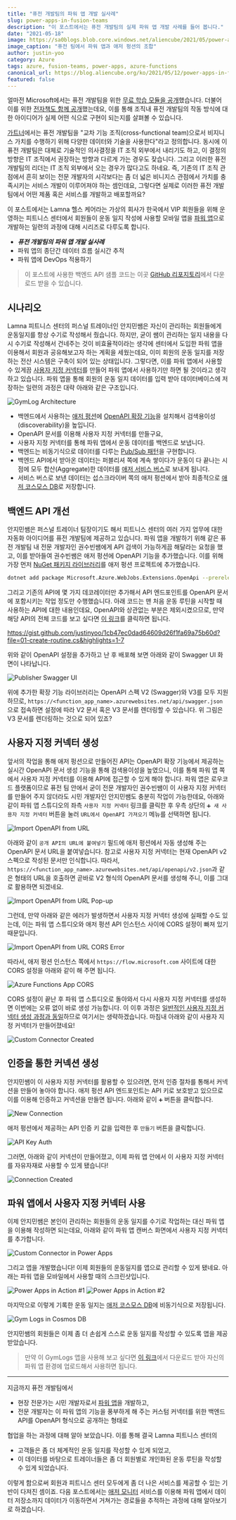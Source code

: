```yaml
---
title: "퓨전 개발팀의 파워 앱 개발 실사례"
slug: power-apps-in-fusion-teams
description: "이 포스트에서는 퓨전 개발팀의 실제 파워 앱 개발 사례를 들어 봅니다."
date: "2021-05-18"
image: https://sa0blogs.blob.core.windows.net/aliencube/2021/05/power-apps-in-fusion-teams-00.png
image_caption: "퓨전 팀에서 파워 앱과 애저 펑션의 조합"
author: justin-yoo
category: Azure
tags: azure, fusion-teams, power-apps, azure-functions
canonical_url: https://blog.aliencube.org/ko/2021/05/12/power-apps-in-fusion-teams/
featured: false
---
```



얼마전 Microsoft에서는 퓨전 개발팀을 위한 [무료 학습 모듈을 공개][pa fusion path]했습니다. 더불어 이를 위한 [전자책도 함께 공개][pa fusion ebook]했는데요, 이를 통해 조직내 퓨전 개발팀의 작동 방식에 대한 아이디어가 실제 어떤 식으로 구현이 되는지를 살펴볼 수 있습니다.

[가트너][gartner fusion]에서는 퓨전 개발팀을 "교차 기능 조직(cross-functional team)으로서 비지니스 가치를 수행하기 위해 다양한 데이터와 기술을 사용한다"라고 정의합니다. 동시에 이 퓨전 개발팀은 대체로 기술적인 의사결정을 IT 조직 외부에서 내리기도 하고, 이 결정의 방향은 IT 조직에서 권장하는 방향과 다르게 가는 경우도 잦습니다. 그리고 이러한 퓨전 개발팀의 리더는 IT 조직 외부에서 오는 경우가 많다고도 하네요. 즉, 기존의 IT 조직 관점에서 흔히 보이는 전문 개발자의 시각보다는 좀 더 넓은 비니지스 관점에서 가치를 충족시키는 서비스 개발이 이루어져야 하는 셈인데요, 그렇다면 실제로 이러한 퓨전 개발팀에서 어떤 제품 혹은 서비스를 개발하고 배포할까요?

이 포스트에서는 Lamna 헬스 케어라는 가상의 회사가 한국에서 VIP 회원들을 위해 운영하는 피트니스 센터에서 회원들이 운동 일지 작성에 사용할 모바일 앱을 [파워 앱][pa]으로 개발하는 일련의 과정에 대해 시리즈로 다루도록 합니다.

* ***퓨전 개발팀의 파워 앱 개발 실사례***
* 파워 앱의 종단간 데이터 흐름 실시간 추적
* 파워 앱에 DevOps 적용하기

> 이 포스트에 사용한 백엔드 API 샘플 코드는 이곳 [GitHub 리포지토리][gh sample]에서 다운로드 받을 수 있습니다.


## 시나리오 ##

Lamna 피트니스 센터의 퍼스널 트레이너인 안지민쌤은 자신이 관리하는 회원들에게 운동일지를 항상 수기로 작성해서 줬습니다. 하지만, 굳이 쌤이 관리하는 일지 내용을 다시 수기로 작성해서 건네주는 것이 비효율적이라는 생각에 센터에서 도입한 파워 앱을 이용해서 회원과 공유해보고자 하는 계획을 세웠는데요, 이미 회원의 운동 일지를 저장하는 전산 시스템은 구축이 되어 있는 상태입니다. 그렇다면, 이를 파워 앱에서 사용할 수 있게끔 [사용자 지정 커넥터][pa cuscon]를 만들어 파워 앱에서 사용하기만 하면 될 것이라고 생각하고 있습니다. 파워 앱을 통해 회원의 운동 일지 데이터를 입력 받아 데이터베이스에 저장하는 일련의 과정은 대략 아래와 같은 구조입니다.

![GymLog Architecture][image-01]

* 백엔드에서 사용하는 [애저 펑션][az fncapp]에 [OpenAPI 확장 기능][az fncapp extension openapi]을 설치해서 검색용이성(discoverability)을 높입니다.
* OpenAPI 문서를 이용해 사용자 지정 커넥터를 만들구요,
* 사용자 지정 커넥터를 통해 파워 앱에서 운동 데이터를 백엔드로 보냅니다.
* 백엔드는 비동기식으로 데이터를 다루는 [Pub/Sub 패턴][eip pubsub]을 구현합니다.
* 백엔드 API에서 받아온 데이터는 퍼블리셔 쪽에 계속 쌓이다가 운동이 다 끝나는 시점에 모두 합산(Aggregate)한 데이터를 [애저 서비스 버스][az svcbus]로 보내게 됩니다.
* 서비스 버스로 보낸 데이터는 섭스크라이버 쪽의 애저 펑션에서 받아 최종적으로 [애저 코스모스 DB][az cosdba]로 저장합니다.


## 백엔드 API 개선 ##

안지민쌤은 퍼스널 트레이너 팀장이기도 해서 피트니스 센터의 여러 가지 업무에 대한 자동화 아이디어를 퓨전 개발팀에 제공하고 있습니다. 파워 앱을 개발하기 위해 같은 퓨전 개발팀 내 전문 개발자인 권수빈쌤에게 API 검색이 가능하게끔 해달라는 요청을 했고, 이를 받아들여 권수빈쌤은 애저 펑션에 OpenAPI 기능을 추가했습니다. 이를 위해 가장 먼저 [NuGet 패키지 라이브러리][nuget openapi]를 애저 펑션 프로젝트에 추가했습니다.

```bash
dotnet add package Microsoft.Azure.WebJobs.Extensions.OpenApi --prerelease
```

그리고 기존의 API에 몇 가지 데코레이터만 추가해서 API 엔드포인트를 OpenAPI 문서에 포함시키는 작업 정도만 수행했습니다. 아래 코드는 맨 처음 운동 루틴을 시작할 때 사용하는 API에 대한 내용인데요, OpenAPI와 상관없는 부분은 제외시켰으므로, 만약 해당 API의 전체 코드를 보고 싶다면 [이 링크][gh sample api routine]를 클릭하면 됩니다.

https://gist.github.com/justinyoo/1cb47ec0dad64609d26f1fa69a75b60d?file=01-create-routine.cs&highlights=1-7

위와 같이 OpenAPI 설정을 추가하고 난 후 배포해 보면 아래와 같이 Swagger UI 화면이 나타납니다.

![Publisher Swagger UI][image-02]

위에 추가한 확장 기능 라이브러리는 OpenAPI 스펙 V2 (Swagger)와 V3를 모두 지원하므로, `https://<function_app_name>.azurewebsites.net/api/swagger.json` 으로 접속하면 설정에 따라 V2 문서 혹은 V3 문서를 렌더링할 수 있습니다. 위 그림은 V3 문서를 렌더링하는 것으로 되어 있죠?


## 사용자 지정 커넥터 생성 ##

앞서의 작업을 통해 애저 펑션으로 만들어진 API는 OpenAPI 확장 기능에서 제공하는 실시간 OpenAPI 문서 생성 기능을 통해 검색용이성을 높였으니, 이를 통해 파워 앱 쪽에서 사용자 지정 커넥터를 이용해 API에 접근할 수 있게 해야 합니다. 파워 앱은 로우코드 플랫폼이므로 퓨전 팀 안에서 굳이 전문 개발자인 권수빈쌤이 이 사용자 지정 커넥터를 만들어 주지 않더라도 시민 개발자인 안지민쌤도 충분히 작업이 가능한데요, 아래와 같이 파워 앱 스튜디오의 좌측 `사용자 지정 커넥터` 링크를 클릭한 후 우측 상단의 `➕ 새 사용자 지정 커넥터` 버튼을 눌러 `URL에서 OpenAPI 가져오기` 메뉴를 선택하면 됩니다.

![Import OpenAPI from URL][image-03]

아래와 같이 `공개 API의 URL에 붙여넣기` 필드에 애저 펑션에서 자동 생성해 주는 OpenAPI 문서 URL을 붙여넣습니다. 참고로 사용자 지정 커넥터는 현재 OpenAPI v2 스펙으로 작성된 문서만 인식합니다. 따라서, `https://<function_app_name>.azurewebsites.net/api/openapi/v2.json`과 같은 형태의 URL을 호출하면 곧바로 V2 형식의 OpenAPI 문서를 생성해 주니, 이를 그대로 활용하면 되겠네요.

![Import OpenAPI from URL Pop-up][image-04]

그런데, 만약 아래와 같은 에러가 발생하면서 사용자 지정 커넥터 생성에 실패할 수도 있는데, 이는 파워 앱 스튜디오와 애저 펑션 API 인스턴스 사이에 CORS 설정이 빠져 있기 때문입니다.

![Import OpenAPI from URL CORS Error][image-05]

따라서, 애저 펑션 인스턴스 쪽에서 `https://flow.microsoft.com` 사이트에 대한 CORS 설정을 아래와 같이 해 주면 됩니다.

![Azure Functions App CORS][image-06]

CORS 설정이 끝난 후 파워 앱 스튜디오로 돌아와서 다시 사용자 지정 커넥터를 생성하면 이번에는 오류 없이 바로 생성 가능합니다. 이 이후 과정은 [일반적인 사용자 지정 커넥터 생성 과정과 동일][pa cuscon create]하므로 여기서는 생략하겠습니다. 마침내 아래와 같이 사용자 지정 커넥터가 만들어졌네요!

![Custom Connector Created][image-07]


## 인증을 통한 커넥션 생성 ##

안지민쌤이 이 사용자 지정 커넥터를 활용할 수 있으려면, 먼저 인증 절차를 통해서 커넥션을 만들어 놓아야 합니다. 애저 펑션 API 엔드포인트는 API 키로 보호받고 있으므로 이를 이용해 인증하고 커넥션을 만들면 됩니다. 아래와 같이 `➕` 버튼을 클릭합니다.

![New Connection][image-08]

애저 펑션에서 제공하는 API 인증 키 값을 입력한 후 `만들기` 버튼을 클릭합니다.

![API Key Auth][image-09]

그러면, 아래와 같이 커넥션이 만들어졌고, 이제 파워 앱 안에서 이 사용자 지정 커넥터를 자유자재로 사용할 수 있게 됐습니다!

![Connection Created][image-10]


## 파워 앱에서 사용자 지정 커넥터 사용 ##

이제 안지민쌤은 본인이 관리하는 회원들의 운동 일지를 수기로 작업하는 대신 파워 앱을 이용해 작성하면 되는데요, 아래와 같이 파워 앱 캔버스 화면에서 사용자 지정 커넥터를 추가합니다.

![Custom Connector in Power Apps][image-11]

그리고 앱을 개발했습니다! 이제 회원들의 운동일지를 앱으로 관리할 수 있게 됐네요. 아래는 파워 앱을 모바일에서 사용할 때의 스크린샷입니다.

![Power Apps in Action #1][image-12]
![Power Apps in Action #2][image-13]

마지막으로 이렇게 기록한 운동 일지는 [애저 코스모스 DB][az cosdba]에 비동기식으로 저장됩니다.

![Gym Logs in Cosmos DB][image-14]

안지민쌤의 회원들은 이제 좀 더 손쉽게 스스로 운동 일지를 작성할 수 있도록 앱을 제공 받았습니다.

> 만약 이 GymLogs 앱을 사용해 보고 싶다면 [이 링크][gh sample app]에서 다운로드 받아 자신의 파워 앱 환경에 업로드해서 사용하면 됩니다.

---

지금까지 퓨전 개발팀에서

* 현장 전문가는 시민 개발자로서 [파워 앱][pa]을 개발하고,
* 전문 개발자는 이 파워 앱의 기능을 풍부하게 해 주는 커스텀 커넥터를 위한 백엔드 API를 OpenAPI 형식으로 공개하는 형태로

협업을 하는 과정에 대해 알아 보았습니다. 이를 통해 결국 Lamna 피트니스 센터의

* 고객들은 좀 더 체계적인 운동 일지를 작성할 수 있게 되었고,
* 이 데이터를 바탕으로 트레이너들은 좀 더 회원별로 개인화된 운동 루틴을 작성할 수 있게 되었습니다.

이렇게 함으로써 회원과 피트니스 센터 모두에게 좀 더 나은 서비스를 제공할 수 있는 기반이 다져진 셈이죠. 다음 포스트에서는 [애저 모니터][az monitor] 서비스를 이용해 파워 앱에서 데이터 저장소까지 데이터가 이동하면서 거쳐가는 경로들을 추적하는 과정에 대해 알아보기로 하겠습니다.


[image-01]: https://sa0blogs.blob.core.windows.net/aliencube/2021/05/power-apps-in-fusion-teams-01.png
[image-02]: https://sa0blogs.blob.core.windows.net/aliencube/2021/05/power-apps-in-fusion-teams-02.png
[image-03]: https://sa0blogs.blob.core.windows.net/aliencube/2021/05/power-apps-in-fusion-teams-03-ko.png
[image-04]: https://sa0blogs.blob.core.windows.net/aliencube/2021/05/power-apps-in-fusion-teams-04-ko.png
[image-05]: https://sa0blogs.blob.core.windows.net/aliencube/2021/05/power-apps-in-fusion-teams-05-ko.png
[image-06]: https://sa0blogs.blob.core.windows.net/aliencube/2021/05/power-apps-in-fusion-teams-06-ko.png
[image-07]: https://sa0blogs.blob.core.windows.net/aliencube/2021/05/power-apps-in-fusion-teams-07-ko.png
[image-08]: https://sa0blogs.blob.core.windows.net/aliencube/2021/05/power-apps-in-fusion-teams-08-ko.png
[image-09]: https://sa0blogs.blob.core.windows.net/aliencube/2021/05/power-apps-in-fusion-teams-09-ko.png
[image-10]: https://sa0blogs.blob.core.windows.net/aliencube/2021/05/power-apps-in-fusion-teams-10-ko.png
[image-11]: https://sa0blogs.blob.core.windows.net/aliencube/2021/05/power-apps-in-fusion-teams-11.png
[image-12]: https://sa0blogs.blob.core.windows.net/aliencube/2021/05/power-apps-in-fusion-teams-12.png
[image-13]: https://sa0blogs.blob.core.windows.net/aliencube/2021/05/power-apps-in-fusion-teams-13.png
[image-14]: https://sa0blogs.blob.core.windows.net/aliencube/2021/05/power-apps-in-fusion-teams-14.png


[gh sample]: https://github.com/aliencube/GymLog
[gh sample api routine]: https://github.com/aliencube/GymLog/blob/main/src/GymLog.FunctionApp/Triggers/RoutineHttpTrigges.cs
[gh sample app]: https://github.com/aliencube/GymLog/blob/main/packages/GymLogs.zip

[pa fusion path]: https://docs.microsoft.com/ko-kr/learn/paths/transform-business-applications-with-fusion-development/?WT.mc_id=power-27849-juyoo
[pa fusion ebook]: https://docs.microsoft.com/ko-kr/powerapps/guidance/fusion-dev-ebook/?WT.mc_id=power-27849-juyoo

[gartner fusion]: https://blogs.gartner.com/hank-barnes/2021/03/30/fusion-teams-a-critical-area-for-vendors-to-develop-understanding/

[eip pubsub]: https://www.enterpriseintegrationpatterns.com/patterns/messaging/PublishSubscribeChannel.html

[az fncapp]: https://docs.microsoft.com/ko-kr/azure/azure-functions/functions-overview?WT.mc_id=power-27849-juyoo
[az fncapp extension openapi]: https://github.com/Azure/azure-functions-openapi-extension

[az svcbus]: https://docs.microsoft.com/ko-kr/azure/service-bus-messaging/service-bus-messaging-overview?WT.mc_id=power-27849-juyoo
[az cosdba]: https://docs.microsoft.com/ko-kr/azure/cosmos-db/introduction?WT.mc_id=power-27849-juyoo

[az monitor]: https://docs.microsoft.com/azure/azure-monitor/overview?WT.mc_id=power-27849-juyoo

[pa]: https://powerapps.microsoft.com/ko-kr/?WT.mc_id=power-27849-juyoo
[pa cuscon]: https://docs.microsoft.com/ko-kr/connectors/custom-connectors/?WT.mc_id=power-27849-juyoo
[pa cuscon create]: https://docs.microsoft.com/ko-kr/connectors/custom-connectors/define-openapi-definition?WT.mc_id=power-27849-juyoo

[nuget openapi]: https://www.nuget.org/packages/Microsoft.Azure.WebJobs.Extensions.OpenApi/
